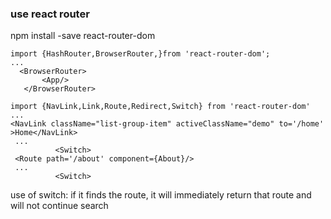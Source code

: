 ### use react router
npm install -save react-router-dom
 ```
 import {HashRouter,BrowserRouter,}from 'react-router-dom';
 ...
   <BrowserRouter>
        <App/>
    </BrowserRouter>
 ```
 ```
 import {NavLink,Link,Route,Redirect,Switch} from 'react-router-dom'
 ...
 <NavLink className="list-group-item" activeClassName="demo" to='/home' >Home</NavLink>
  ...
           <Switch>
  <Route path='/about' component={About}/>
  ...
           <Switch>
 ```
 use of switch:
 if it finds the route, it will immediately return that route and will not continue search 